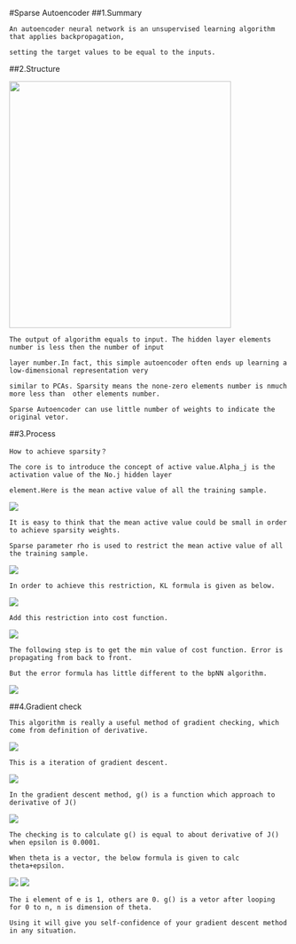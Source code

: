 #Sparse Autoencoder
##1.Summary

    An autoencoder neural network is an unsupervised learning algorithm that applies backpropagation, 
    
    setting the target values to be equal to the inputs.
    
##2.Structure

<img style="-webkit-user-select: none; cursor: zoom-in;" src="http://ufldl.stanford.edu/wiki/images/thumb/f/f9/Autoencoder636.png/400px-Autoencoder636.png" width="400" height="445">

    The output of algorithm equals to input. The hidden layer elements number is less then the number of input 
    
    layer number.In fact, this simple autoencoder often ends up learning a low-dimensional representation very 
    
    similar to PCAs. Sparsity means the none-zero elements number is nmuch more less than  other elements number.
    
    Sparse Autoencoder can use little number of weights to indicate the original vetor.
    
##3.Process

    How to achieve sparsity？
    
    The core is to introduce the concept of active value.Alpha_j is the activation value of the No.j hidden layer 
    
    element.Here is the mean active value of all the training sample.
    
<img src="http://chart.googleapis.com/chart?cht=tx&chl=%5Chat%7B%5Crho_%7Bj%7D%20%7D%20%3D%5Cfrac%7B1%7D%7Bm%7D%5Csum_%7Bi%3D1%7D%5Em%20%5B%5Calpha%5E%7B(2)%7D_%7Bj%7D(x%5E%7B(i)%7D)%5D" style="border:none;" />

    It is easy to think that the mean active value could be small in order to achieve sparsity weights.
    
    Sparse parameter rho is used to restrict the mean active value of all the training sample.
    
<img src="http://chart.googleapis.com/chart?cht=tx&chl=%5Chat%7B%5Crho%20_%7Bj%7D%7D%20%3D%20%5Crho" style="border:none;" />

    In order to achieve this restriction, KL formula is given as below.

<img src="http://chart.googleapis.com/chart?cht=tx&chl=KL%3D%5Cbeta%20%5B%5Csum_%7Bj%3D1%7D%5E%7Bnh%7D%20%5Crho%20log%5Cfrac%7B%5Crho%7D%7B%5Chat%7B%5Crho_%7Bj%7D%7D%7D%2B(1-%5Crho)log%7B%5Cfrac%7B1-%5Crho%7D%7B1-%5Chat%7B%5Crho_%7Bj%7D%7D%7D%5D" style="border:none;" />
    
    Add this restriction into cost function.
    
<img src="http://chart.googleapis.com/chart?cht=tx&chl=J_%7Bsparse%7D(W%2Cb)%3DJ(W%2Cb)%2BKL" style="border:none;" />

    The following step is to get the min value of cost function. Error is propagating from back to front.

    But the error formula has little different to the bpNN algorithm.

<img src="http://chart.googleapis.com/chart?cht=tx&chl=%5Cdelta%20_%7Bi%7D%5E%7B(2)%7D%3D%5B(%5Csum_%7Bj%3D1%7D%5E%7Bnh%7DW_%7Bij%7D%5E%7B(2)%7D%20%5Cdelta%20_%7Bi%7D%5E%7B(3)%7D)%2B%5Cbeta%20(-%5Cfrac%7B%5Crho%7D%7B%5Chat%7B%5Crho_%7Bi%7D%7D%7D%2B%5Cfrac%7B1-%5Crho%7D%7B1-%5Chat%7B%5Crho_%7Bi%7D%7D%7D)%5Df'(%5Calpha_%7Bi%7D%5E%7B(2)%7D)" style="border:none;" />


##4.Gradient check

    This algorithm is really a useful method of gradient checking, which come from definition of derivative.
    
<img src="http://chart.googleapis.com/chart?cht=tx&chl=%5Cfrac%7Bd%7D%7Bd%5Ctheta%7DJ(%5Ctheta)%20%3D%20lim_%7B%5Cepsilon%20-%3E0%7D%0A%5Cfrac%7BJ(%5Ctheta%2B%5Cepsilon)-J(%5Ctheta-%5Cepsilon)%7D%7B2%5Cepsilon%7D" style="border:none;" />

    This is a iteration of gradient descent. 
    
<img src="http://chart.googleapis.com/chart?cht=tx&chl=%5Ctheta%3A%3D%5Ctheta%20-%20%5Calpha%5Cfrac%7Bd%7D%7Bd%5Ctheta%7DJ(%5Ctheta)" style="border:none;" />

    In the gradient descent method, g() is a function which approach to derivative of J()
    
<img src="http://chart.googleapis.com/chart?cht=tx&chl=%5Ctheta%3A%3D%5Ctheta%20-%20%5Calpha%20g(%5Ctheta)" style="border:none;" />

    The checking is to calculate g() is equal to about derivative of J() when epsilon is 0.0001.
    
    When theta is a vector, the below formula is given to calc theta+epsilon.
    
<img src="http://chart.googleapis.com/chart?cht=tx&chl=%5Ctheta%5E%7B(i%2B)%7D%20%3D%20%5Ctheta%20%2B%20%5Cepsilon%20%5Ctimes%20%5Cvec%7Be_%7Bi%7D%7D" style="border:none;" />

<img src="http://chart.googleapis.com/chart?cht=tx&chl=%5Cvec%7Be_%7Bi%7D%7D%20%3D%20%5B0%2C0%2C...%2C1%2C...%2C0%5D%5E%7BT%7D" style="border:none;" />
    
    The i element of e is 1, others are 0. g() is a vetor after looping for 0 to n, n is dimension of theta.

    Using it will give you self-confidence of your gradient descent method in any situation.


    
    

    
    
    
    
